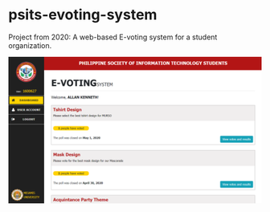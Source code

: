 # psits-evoting-system
Project from 2020: A web-based E-voting system for a student organization.

![alt text](https://github.com/rosalallankenneth/psits-evoting-system/blob/master/psits-evoting-system-cover.PNG?raw=true)
